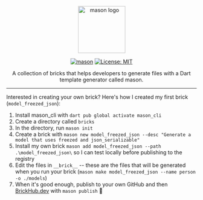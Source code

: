 <p align="center">
<img src="https://raw.githubusercontent.com/felangel/mason/master/assets/mason_full.png" height="125" alt="mason logo" />
</p>

<p align="center">
<a href="https://github.com/felangel/mason/actions"><img src="https://github.com/felangel/mason/workflows/mason/badge.svg" alt="mason"></a>
<a href="https://opensource.org/licenses/MIT"><img src="https://img.shields.io/badge/license-MIT-purple.svg" alt="License: MIT"></a>
</p>

<p align="center">
A collection of bricks that helps developers to generate files with a Dart template generator called mason.
</p>

---

Interested in creating your own brick? Here's how I created my first brick (`model_freezed_json`):

1. Install mason_cli with `dart pub global activate mason_cli`
2. Create a directory called `bricks`
3. In the directory, run `mason init`
4. Create a brick with `mason new model_freezed_json --desc "Generate a model that uses freezed and json_serializable"`
5. Install my own brick `mason add model_freezed_json --path .\model_freezed_json\` so I can test locally before publishing to the registry
6. Edit the files in `__brick__` -- these are the files that will be generated when you run your brick (`mason make model_freezed_json --name person -o ./models`)
7. When it's good enough, publish to your own GitHub and then [BrickHub.dev](https://brickhub.dev/) with `mason publish` 🚀